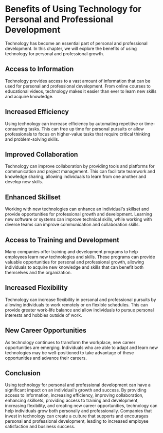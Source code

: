 Benefits of Using Technology for Personal and Professional Development
================================================================================================

Technology has become an essential part of personal and professional development. In this chapter, we will explore the benefits of using technology for personal and professional growth.

Access to Information
---------------------

Technology provides access to a vast amount of information that can be used for personal and professional development. From online courses to educational videos, technology makes it easier than ever to learn new skills and acquire knowledge.

Increased Efficiency
--------------------

Using technology can increase efficiency by automating repetitive or time-consuming tasks. This can free up time for personal pursuits or allow professionals to focus on higher-value tasks that require critical thinking and problem-solving skills.

Improved Collaboration
----------------------

Technology can improve collaboration by providing tools and platforms for communication and project management. This can facilitate teamwork and knowledge sharing, allowing individuals to learn from one another and develop new skills.

Enhanced Skillset
-----------------

Working with new technologies can enhance an individual's skillset and provide opportunities for professional growth and development. Learning new software or systems can improve technical skills, while working with diverse teams can improve communication and collaboration skills.

Access to Training and Development
----------------------------------

Many companies offer training and development programs to help employees learn new technologies and skills. These programs can provide valuable opportunities for personal and professional growth, allowing individuals to acquire new knowledge and skills that can benefit both themselves and the organization.

Increased Flexibility
---------------------

Technology can increase flexibility in personal and professional pursuits by allowing individuals to work remotely or on flexible schedules. This can provide greater work-life balance and allow individuals to pursue personal interests and hobbies outside of work.

New Career Opportunities
------------------------

As technology continues to transform the workplace, new career opportunities are emerging. Individuals who are able to adapt and learn new technologies may be well-positioned to take advantage of these opportunities and advance their careers.

Conclusion
----------

Using technology for personal and professional development can have a significant impact on an individual's growth and success. By providing access to information, increasing efficiency, improving collaboration, enhancing skillsets, providing access to training and development, increasing flexibility, and creating new career opportunities, technology can help individuals grow both personally and professionally. Companies that invest in technology can create a culture that supports and encourages personal and professional development, leading to increased employee satisfaction and business success.

